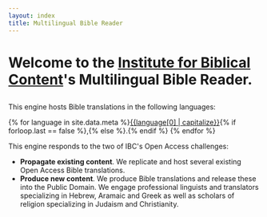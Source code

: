```yaml
---
layout: index
title: Multilingual Bible Reader
---
```


# Welcome to the [Institute for Biblical Content](https://ibc.oarc.science)'s Multilingual Bible Reader.

## 

This engine hosts Bible translations in the following languages:

{% for language in site.data.meta %}[{{language[0] | capitalize}}](/{{language[0]}}){% if forloop.last == false %},{% else %}.{% endif %}  {% endfor %} 

This engine responds to the two of IBC's Open Access challenges:
 - **Propagate existing content**. We replicate and host several existing Open Access Bible translations.
 - **Produce new content**. We produce Bible translations and release these into the Public Domain. We engage professional linguists and translators specializing in Hebrew, Aramaic and Greek as well as scholars of religion specializing in Judaism and Christianity.
